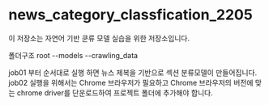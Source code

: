 # news_category_classfication_2205

이 저장소는 자연어 기반 쿤류 모델 실습을 위한 저장소입니다.


폴더구조
root 
  --models
  --crawling_data
  
job01 부터 순서대로 실행 하면 뉴스 제복을 기반으로 섹션 분류모델이 만들어집니다.
job02 실행을 위해서는 Chrome 브라우저가 필요하고 Chrome 브라우저의 버전에 맞는 chrome driver를 단운로드하여 프로젝트 폴더에 추가해야 합니다.

  
  
  
